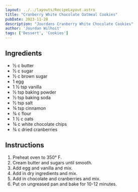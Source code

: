 ```yaml
---
layout: ../../layouts/RecipeLayout.astro
title: "Cranberry White Chocolate Oatmeal Cookies"
pubDate: 2023-11-28
description: "Jourdans Cranberry White Chocolate Cookies"
author: 'Jourdan Wilhoit'
tags: ['Dessert', 'Cookies']
---
```


## Ingredients

* ½ c butter
* ½ c sugar
* ½ c brown sugar
* 1 egg
* 1 ½ tsp vanilla
* ½ tsp baking powder
* ½ tsp baking soda
* ½ tsp salt
* ¾ tsp cinnamon
* ¾ c flour
* 1 ½ c oats
* ¾ c white chocolate chips
* ¾ c dried cranberries

## Instructions

1. Preheat oven to 350° F.
2. Cream butter and sugars until smooth.
3. Add egg and vanilla and mix.
4. Add in dry ingredients and mix.
5. Add in chocolate and cranberries and mix.
6. Put on ungreased pan and bake for 10-12 minutes.